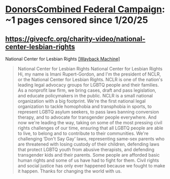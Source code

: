



# [DonorsCombined Federal Campaign](givecfc.org): ~1 pages censored since 1/20/25

## https://givecfc.org/charity-video/national-center-lesbian-rights


National Center for Lesbian Rights [[Wayback Machine]](https://web.archive.org/web/20240000000000*/https://givecfc.org/charity-video/national-center-lesbian-rights)

> National Center for Lesbian Rights National Center for Lesbian Rights Hi, my name is Imani Rupert-Gordon, and I'm the president of NCLR, or the National Center for Lesbian Rights. NCLR is one of the nation's leading legal advocacy groups for LGBTQ people and their families. As a nonprofit law firm, we bring cases, draft and pass legislation, and educate policymakers in the public. NCLR is a small national organization with a big footprint. We're the first national legal organization to tackle homophobia and transphobia in sports, to represent LGBTQ asylum seekers, to pass laws banning conversion therapy, and to advocate for transgender people everywhere. And now we're leading the way, taking on some of the most pressing civil rights challenges of our time, ensuring that all LGBTQ people are able to live, to belong and to contribute to their communities. We're challenging ‘Don't Say Gay’ laws, representing same-sex parents who are threatened with losing custody of their children, defending laws that protect LGBTQ youth from abusive therapists, and defending transgender kids and their parents. Some people are afforded basic human rights and some of us have had to fight for them. Civil rights and social justice has only ever happened because we fought to make it happen. Thanks for changing the world with us.